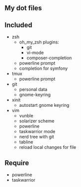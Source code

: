 ## My dot files


## Included 

* zsh 
  * oh_my_zsh plugins:
    * git
    * vi-mode
    * composer-completion
  * powerline prompt
  * completion for symfony
* tmux
  * powerline prompt
* git 
  * personal data
  * gnome-keyring
* xinit
  * autostart gnome keyring
* vim
  * vunble
  * solarizer scheme
  * powerline
  * taskwarrior mode
  * nerd tree with git
  * tabline
  * reload local changes for file

## Require
* powerline
* taskwarrior
